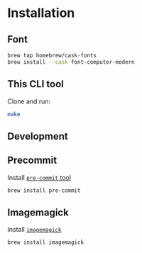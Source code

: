 # Installation

## Font

```sh
brew tap homebrew/cask-fonts
brew install --cask font-computer-modern
```

## This CLI tool

Clone and run:

```sh
make
```

## Development

## Precommit

Install [`pre-commit` tool](https://pre-commit.com)

```sh
brew install pre-commit
```

## Imagemagick

Install [`imagemagick`](https://imagemagick.org)

```sh
brew install imagemagick
```
